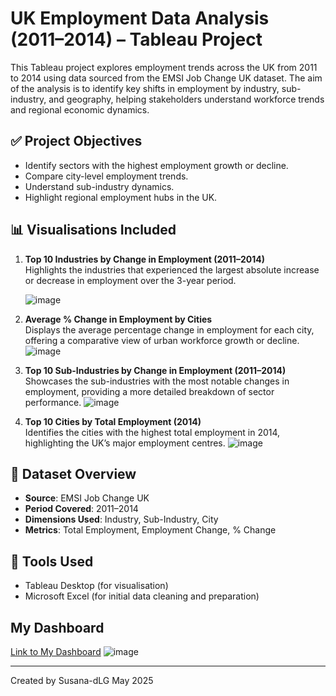 
# UK Employment Data Analysis (2011–2014) – Tableau Project

This Tableau project explores employment trends across the UK from 2011 to 2014 using data sourced from the EMSI Job Change UK dataset. The aim of the analysis is to identify key shifts in employment by industry, sub-industry, and geography, helping stakeholders understand workforce trends and regional economic dynamics.

## ✅ Project Objectives

- Identify sectors with the highest employment growth or decline.
- Compare city-level employment trends.
- Understand sub-industry dynamics.
- Highlight regional employment hubs in the UK.


## 📊 Visualisations Included

1. **Top 10 Industries by Change in Employment (2011–2014)**  
   Highlights the industries that experienced the largest absolute increase or decrease in employment over the 3-year period.

   ![image](https://github.com/user-attachments/assets/eb063e61-4792-455c-ace9-596e9fac605d)

3. **Average % Change in Employment by Cities**  
   Displays the average percentage change in employment for each city, offering a comparative view of urban workforce growth or decline.
   ![image](https://github.com/user-attachments/assets/c318bed8-8eab-462d-9e85-6697e9049636)


4. **Top 10 Sub-Industries by Change in Employment (2011–2014)**  
   Showcases the sub-industries with the most notable changes in employment, providing a more detailed breakdown of sector performance.
    ![image](https://github.com/user-attachments/assets/6e224c08-3e7e-4af9-a789-1bb7ebd4a650)




5. **Top 10 Cities by Total Employment (2014)**  
   Identifies the cities with the highest total employment in 2014, highlighting the UK’s major employment centres.
   ![image](https://github.com/user-attachments/assets/9bb17e24-a2dc-4c38-98d1-51078d279b84)



## 📁 Dataset Overview

- **Source**: EMSI Job Change UK
- **Period Covered**: 2011–2014
- **Dimensions Used**: Industry, Sub-Industry, City
- **Metrics**: Total Employment, Employment Change, % Change


## 📌 Tools Used

- Tableau Desktop (for visualisation)
- Microsoft Excel (for initial data cleaning and preparation)

## My Dashboard
  

[Link to My Dashboard](https://public.tableau.com/app/profile/susana.de.lama/viz/UKEmploymentdata_17466160810580/Dashboard1)
![image](https://github.com/user-attachments/assets/fd140d81-e6f3-49b7-8817-81f61f80c324)

---
Created by Susana-dLG
May 2025





 
